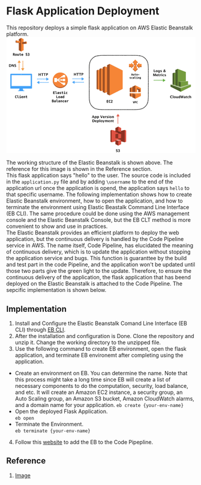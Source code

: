 # Flask Application Deployment
This repository deploys a simple flask application on AWS Elastic Beanstalk platform. 
![image](img/EB.png)

The working structure of the Elastic Beanstalk is shown above. The reference for this image is shown in the Reference section.  
This flask application says "hello" to the user. The source code is included in the `application.py` file and by adding `\username` to the end of the application url once the application is opend, the application says `hello` to that specific username. The following implementation shows how to create Elastic Beanstalk environment, how to open the application, and how to terminate the environment using Elastic Beastalk Command Line Interface (EB CLI). The same procedure could be done using the AWS management console and the Elastic Beanstalk Console, but the EB CLT method is more convenient to show and use in practices.  
The Elastic Beanstalk provides an efficient platform to deploy the web application, but the continuous delivery is handled by the Code Pipeline service in AWS. The name itself, Code Pipeline, has elucidated the meaning of continuous delivery, which is to update the application without stopping the application service and bugs. This function is guaranttee by the build and test part in the code Pipeline, and the application won't be updated until those two parts give the green light to the update. Therefore, to ensure the continuous delivery of the application, the flask application that has beend deployed on the Elastic Beanstalk is attached to the Code Pipeline. The sepcific implementation is shown below. 

## Implementation 
1. Install and Configure the Elastic Beanstalk Comand Line Interface (EB CLI) through [EB CLI](https://docs.aws.amazon.com/elasticbeanstalk/latest/dg/eb-cli3-install.html). 
2. After the installation and configuration is Done. Clone the repository and unzip it. Change the working directory to the unzipped file.
3. Use the following command to create EB environment, open the flask application, and terminate EB environemt after completing using the application.  
+ Create an environment on EB. You can determine the name. Note that this process might take a long time since EB will create a list of necessary components to do the computation, security, load balance, and etc. It will create an Amazon EC2 instance, a security group, an Auto Scaling group, an Amazon S3 bucket, Amazon CloudWatch alarms, and a domain name for your application. 
`eb create {your-env-name}`  
+ Open the deployed Flask Application.  
`eb open`  
+ Terminate the Environment.  
`eb terminate {your-env-name}`
4. Follow this [website]() to add the EB to the Code Pipepline. 
## Reference 
1. [Image](https://dev.to/frosnerd/deploying-an-http-api-on-aws-using-elastic-beanstalk-5dh7)

